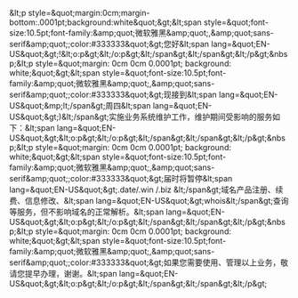 &amp;lt;p style=&amp;quot;margin:0cm;margin-bottom:.0001pt;background:white&amp;quot;&amp;gt;&amp;lt;span style=&amp;quot;font-size:10.5pt;font-family:&amp;amp;quot;微软雅黑&amp;amp;quot;,&amp;amp;quot;sans-serif&amp;amp;quot;;color:#333333&amp;quot;&amp;gt;您好&amp;lt;span lang=&amp;quot;EN-US&amp;quot;&amp;gt;!&amp;lt;o:p&amp;gt;&amp;lt;/o:p&amp;gt;&amp;lt;/span&amp;gt;&amp;lt;/span&amp;gt;&amp;lt;/p&amp;gt;&amp;nbsp;&amp;lt;p style=&amp;quot;margin: 0cm 0cm 0.0001pt; background: white;&amp;quot;&amp;gt;&amp;lt;span style=&amp;quot;font-size:10.5pt;font-family:&amp;amp;quot;微软雅黑&amp;amp;quot;,&amp;amp;quot;sans-serif&amp;amp;quot;;color:#333333&amp;quot;&amp;gt;现接到&amp;lt;span lang=&amp;quot;EN-US&amp;quot;&amp;mp;lt;/span&amp;gt;周四&amp;lt;span lang=&amp;quot;EN-US&amp;quot;&amp;gt;)&amp;lt;/span&amp;gt;实施业务系统维护工作，维护期间受影响的服务如下：&amp;lt;span lang=&amp;quot;EN-US&amp;quot;&amp;gt;&amp;lt;o:p&amp;gt;&amp;lt;/o:p&amp;gt;&amp;lt;/span&amp;gt;&amp;lt;/span&amp;gt;&amp;lt;/p&amp;gt;&amp;nbsp;&amp;lt;p style=&amp;quot;margin: 0cm 0cm 0.0001pt; background: white;&amp;quot;&amp;gt;&amp;lt;span style=&amp;quot;font-size:10.5pt;font-family:&amp;amp;quot;微软雅黑&amp;amp;quot;,&amp;amp;quot;sans-serif&amp;amp;quot;;color:#333333&amp;quot;&amp;gt;届时将暂停&amp;lt;span lang=&amp;quot;EN-US&amp;quot;&amp;gt;.date/.win /.biz &amp;lt;/span&amp;gt;域名产品注册、续费、信息修改、&amp;lt;span lang=&amp;quot;EN-US&amp;quot;&amp;gt;whois&amp;lt;/span&amp;gt;查询等服务，但不影响域名的正常解析。&amp;lt;span lang=&amp;quot;EN-US&amp;quot;&amp;gt;&amp;lt;o:p&amp;gt;&amp;lt;/o:p&amp;gt;&amp;lt;/span&amp;gt;&amp;lt;/span&amp;gt;&amp;lt;/p&amp;gt;&amp;nbsp;&amp;lt;p style=&amp;quot;margin: 0cm 0cm 0.0001pt; background: white;&amp;quot;&amp;gt;&amp;lt;span style=&amp;quot;font-size:10.5pt;font-family:&amp;amp;quot;微软雅黑&amp;amp;quot;,&amp;amp;quot;sans-serif&amp;amp;quot;;color:#333333&amp;quot;&amp;gt;如果您需要使用、管理以上业务，敬请您提早办理，谢谢。&amp;lt;span lang=&amp;quot;EN-US&amp;quot;&amp;gt;&amp;lt;o:p&amp;gt;&amp;lt;/o:p&amp;gt;&amp;lt;/span&amp;gt;&amp;lt;/span&amp;gt;&amp;lt;/p&amp;gt;